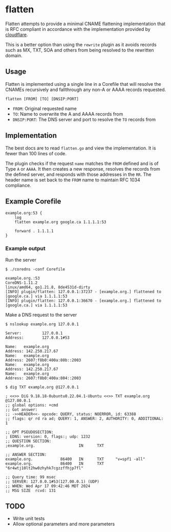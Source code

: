 # flatten
Flatten attempts to provide a minimal CNAME flattening implementation that is RFC compliant in accordance with the implementation provided by [cloudflare](https://developers.cloudflare.com/dns/cname-flattening/).

This is a better option than using the `rewrite` plugin as it avoids records such as MX, TXT, SOA and others from being resolved to the rewritten domain.

## Usage
Flatten is implemented using a single line in a Corefile that will resolve the CNAMEs recursively and fallthrough any non-A or AAAA records requested. 

`flatten [FROM] [TO] [DNSIP:PORT]`

- `FROM`: Original requested name
- `TO`: Name to overwrite the A and AAAA records from
- `DNSIP:PORT`: The DNS server and port to resolve the `TO` records from

## Implementation
The best docs are to read `flatten.go` and view the implementation. It is fewer than 100 lines of code.

The plugin checks if the request `name` matches the `FROM` defined and is of Type `A` or `AAAA`. It then creates a new response, resolves the records from the defined server, and responds with those addresses in the `RR`. The header name is set back to the `FROM` name to maintain RFC 1034 compliance.

## Example Corefile
```
example.org:53 {
    log
    flatten example.org google.ca 1.1.1.1:53

    forward . 1.1.1.1
}
```

### Example output
Run the server
```
$ ./coredns -conf Corefile

example.org.:53
CoreDNS-1.11.2
linux/amd64, go1.21.8, 8de4531d-dirty
[INFO] plugin/flatten: 127.0.0.1:37237 - [example.org.] flattened to [google.ca.] via 1.1.1.1:53
[INFO] plugin/flatten: 127.0.0.1:36670 - [example.org.] flattened to [google.ca.] via 1.1.1.1:53
```

Make a DNS request to the server
```
$ nslookup example.org 127.0.0.1

Server:         127.0.0.1
Address:        127.0.0.1#53

Name:   example.org
Address: 142.250.217.67
Name:   example.org
Address: 2607:f8b0:400a:80b::2003
Name:   example.org
Address: 142.250.217.67
Name:   example.org
Address: 2607:f8b0:400a:804::2003

$ dig TXT example.org @127.0.0.1

; <<>> DiG 9.18.18-0ubuntu0.22.04.1-Ubuntu <<>> TXT example.org @127.00.0.1
;; global options: +cmd
;; Got answer:
;; ->>HEADER<<- opcode: QUERY, status: NOERROR, id: 63388
;; flags: qr rd ra ad; QUERY: 1, ANSWER: 2, AUTHORITY: 0, ADDITIONAL: 1

;; OPT PSEUDOSECTION:
; EDNS: version: 0, flags:; udp: 1232
;; QUESTION SECTION:
;example.org.                   IN      TXT

;; ANSWER SECTION:
example.org.            86400   IN      TXT     "v=spf1 -all"
example.org.            86400   IN      TXT     "6r4wtj10lt2hw0zhyhk7cgzzffhjp7fl"

;; Query time: 99 msec
;; SERVER: 127.0.0.1#53(127.00.0.1) (UDP)
;; WHEN: Wed Apr 17 09:42:46 MDT 2024
;; MSG SIZE  rcvd: 131
```

## TODO
 - Write unit tests
 - Allow optional parameters and more parameters